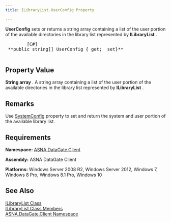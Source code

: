 ```yaml
---
title: ILibraryList.UserConfig Property

---
```


**UserConfig** sets or returns a string array containing a list of the user portion of the available directories in the library list represented by **ILibraryList** . 
<pre class="prettyprint">
        <span class="lang">[C#]</span>
 **public string[] UserConfig { get;  set}** 
      </pre>


## Property Value

**String array** . A string array containing a list of the user portion of the available directories in the library list represented by **ILibraryList** .
## Remarks

Use [SystemConfig](ilibrary-list-class-system-config-property.html) property to set and return the system and user portion of the available library list.
## Requirements

**Namespace:** [ASNA.DataGate.Client](datagate-client-namespace.html) 

**Assembly:** ASNA DataGate Client

**Platforms:** Windows Server 2008 R2, Windows Server 2012, Windows 7, Windows 8 Pro, Windows 8.1 Pro, Windows 10
## See Also


[ILibraryList Class](ilibrary-list-class.html)
      <br />
[ILibraryList Class Members](ilibrary-list-members.html)
      <br />
[ASNA.DataGate.Client Namespace](datagate-client-namespace.html)

